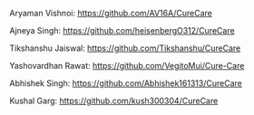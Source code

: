 Aryaman Vishnoi:
https://github.com/AV16A/CureCare

Ajneya Singh:
https://github.com/heisenbergO312/CureCare

Tikshanshu Jaiswal:
https://github.com/Tikshanshu/CureCare

Yashovardhan Rawat:
https://github.com/VegitoMui/Cure-Care


Abhishek Singh:
https://github.com/Abhishek161313/CureCare


Kushal Garg:
https://github.com/kush300304/CureCare
